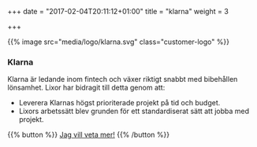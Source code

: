+++
date = "2017-02-04T20:11:12+01:00"
title = "klarna"
weight = 3

+++

{{% image src="media/logo/klarna.svg" class="customer-logo" %}}
### Klarna
Klarna är ledande inom fintech och växer riktigt snabbt med bibehållen lönsamhet. Lixor har bidragit till detta genom att:

* Leverera Klarnas högst prioriterade projekt på tid och budget.
* Lixors arbetssätt blev grunden för ett standardiserat sätt att jobba med projekt.

{{% button %}}
[Jag vill veta mer!](mailto:team@lixor.se)
{{% /button %}}
